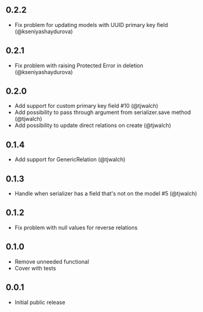## 0.2.2
* Fix problem for updating models with UUID primary key field (@kseniyashaydurova)

## 0.2.1
* Fix problem with raising Protected Error in deletion (@kseniyashaydurova)

## 0.2.0
* Add support for custom primary key field #10 (@tjwalch)
* Add possibility to pass through argument from serializer.save method (@tjwalch)
* Add possibility to update direct relations on create (@tjwalch)

## 0.1.4
* Add support for GenericRelation (@tjwalch)

## 0.1.3
* Handle when serializer has a field that's not on the model #5 (@tjwalch)

## 0.1.2
* Fix problem with null values for reverse relations

## 0.1.0 
* Remove unneeded functional
* Cover with tests

## 0.0.1
* Initial public release
